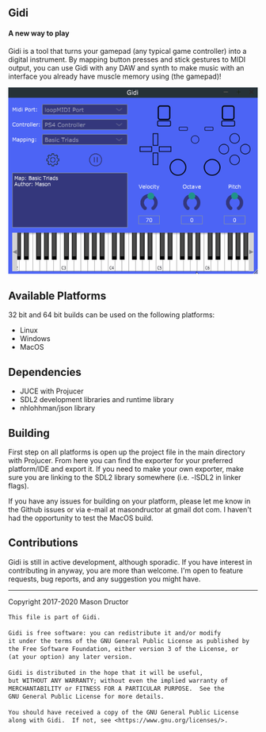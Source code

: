 ## Gidi
#### A new way to play

Gidi is a tool that turns your gamepad (any typical game controller) into a digital instrument.  By mapping button presses and stick gestures to MIDI output, you can use Gidi with any DAW and synth to make music with an interface you already have muscle memory using (the gamepad)!

<center>
<img src="webpage/images/gidi-demo.gif"/>
</center>

## Available Platforms

32 bit and 64 bit builds can be used on the following platforms:

- Linux 
- Windows 
- MacOS

## Dependencies

- JUCE with Projucer
- SDL2 development libraries and runtime library
- nhlohhman/json library

## Building

First step on all platforms is open up the project file in the main directory with
Projucer. From here you can find the exporter for your preferred platform/IDE and
export it.  If you need to make your own exporter, make sure you are linking to the SDL2 library somewhere (i.e. -lSDL2 in linker flags).

If you have any issues for building on your platform, please let me know in the
Github issues or via e-mail at masondructor at gmail dot com.  I haven't had the 
opportunity to test the MacOS build.

## Contributions

Gidi is still in active development, although sporadic.  If you have 
interest in contributing in anyway, you are more than welcome. I'm open to
feature requests, bug reports, and any suggestion you might have.

---
Copyright 2017-2020 Mason Dructor

    This file is part of Gidi.

    Gidi is free software: you can redistribute it and/or modify
    it under the terms of the GNU General Public License as published by
    the Free Software Foundation, either version 3 of the License, or
    (at your option) any later version.

    Gidi is distributed in the hope that it will be useful,
    but WITHOUT ANY WARRANTY; without even the implied warranty of
    MERCHANTABILITY or FITNESS FOR A PARTICULAR PURPOSE.  See the
    GNU General Public License for more details.

    You should have received a copy of the GNU General Public License
    along with Gidi.  If not, see <https://www.gnu.org/licenses/>.
